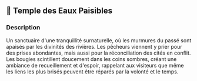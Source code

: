 ## 📍 Temple des Eaux Paisibles

### Description

Un sanctuaire d'une tranquillité surnaturelle, où les murmures du passé sont apaisés par les divinités des rivières. Les pêcheurs viennent y prier pour des prises abondantes, mais aussi pour la réconciliation des cités en conflit. Les bougies scintillent doucement dans les coins sombres, créant une ambiance de recueillement et d'espoir, rappelant aux visiteurs que même les liens les plus brisés peuvent être réparés par la volonté et le temps.
